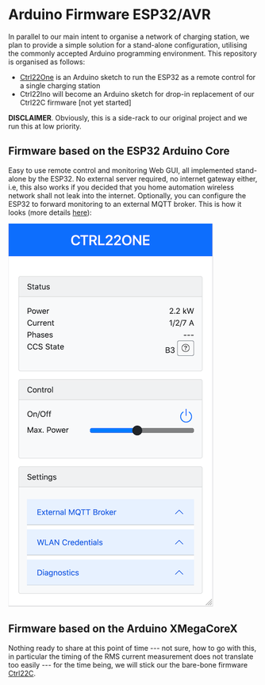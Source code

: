 # Arduino Firmware ESP32/AVR

In parallel to our main intent to organise a network of charging station, we plan to provide a simple solution for a stand-alone configuration, utilising the commonly accepted Arduino programming environment. This repository is organised as follows:  

- [Ctrl22One](./ctrl22one) is an Arduino sketch to run the ESP32 as a remote control for a single charging station
- Ctrl22Ino will become an Arduino sketch for drop-in replacement of our Ctrl22C firmware [not yet started] 

**DISCLAIMER**. Obviously, this is a side-rack to our original project and we run this at low priority.





## Firmware based on the ESP32 Arduino Core

Easy to use remote control and monitoring Web GUI, all implemented stand-alone by the ESP32. No external server required, no internet gateway either, i.e, this also works if you decided that you home automation wireless network shall not leak into the internet. Optionally, you can configure the ESP32 to forward monitoring to an external MQTT broker. This is how it looks (more details [here](./ctrl22one/)):

![ctrl22one](../images/ctrl22one-a.png)

 



## Firmware based on the Arduino XMegaCoreX 

Nothing ready to share at this point of time --- not sure, how to go with this, in particular the timing of the RMS current measurement does not translate too easily --- for the time being, we will stick our the bare-bone firmware [Ctrl22C](../ctrl22c/).



